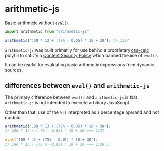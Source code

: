 # arithmetic-js

Basic arithmetic without `eval()`.

```javascript
import arithmetic from "arithmetic-js"

arithmetic("100 * 13 + (75% - 0.05) * 10 + 30"); // 1337
```

`arithmetic-js` was built primarily for use behind a proprietary
[css-calc](https://developer.mozilla.org/en-US/docs/Web/CSS/calc) polyfill to
satisfy a [Content Security Policy](http://content-security-policy.com/) which
banned the use of `eval()`.

It can be useful for evaluating basic arithmetic expressions from dynamic
sources.

## differences between `eval()` and `arithmetic-js`

The primary difference between `eval()` and `arithmetic-js` is that
`arithmetic-js` is not intended to execute arbitrary JavaScript.

Other than that, use of the `%` is interpreted as a percentage operand and not
modulo.

```javascript
arithmetic("100 * 13 + (75% - 0.05) * 10 + 30");
// 100 * 13 + (.75 - 0.05) * 10 + 30 === 1337

eval("100 * 13 + (75% - 0.05) * 10 + 30");
// 100 * 13 + (75 % -0.05) * 10 + 30 === 1330.5
```
